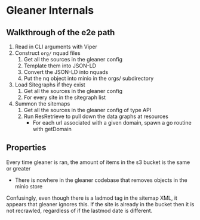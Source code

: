 # Gleaner Internals

## Walkthrough of the e2e path

1. Read in CLI arguments with Viper
2. Construct `org/` nquad files 
    1. Get all the sources in the gleaner config
    2. Template them into JSON-LD
    3. Convert the JSON-LD into nquads
    4. Put the nq object into minio in the orgs/ subdirectory
3. Load Sitegraphs if they exist
    1. Get all the sources in the gleaner config
    2. For every site in the sitegraph list
4. Summon the sitemaps
    1. Get all the sources in the gleaner config of type API
    2. Run ResRetrieve to pull down the data graphs at resources
        - For each url associated with a given domain, spawn a go routine with getDomain

## Properties

Every time gleaner is ran, the amount of items in the s3 bucket is the same or greater
- There is nowhere in the gleaner codebase that removes objects in the minio store

Confusingly, even though there is a ladmod tag in the sitemap XML, it appears that gleaner ignores this. If the site is already in the bucket then it is not recrawled, regardless of if the lastmod date is different. 